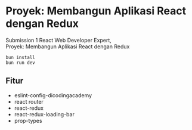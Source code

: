 # Proyek: Membangun Aplikasi React dengan Redux

Submission 1 React Web Developer Expert, <br/> Proyek: Membangun Aplikasi React dengan Redux

```
bun install
bun run dev
```

## Fitur
- eslint-config-dicodingacademy
- react router
- react-redux
- react-redux-loading-bar
- prop-types
